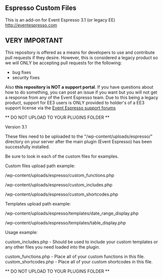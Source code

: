 ## Espresso Custom Files

This is an add-on for Event Espresso 3.1 (or legacy EE)
http://eventespresso.com

## VERY IMPORTANT

This repository is offered as a means for developers to use and contribute pull requests if they desire.  However, this is considered a legacy product so we will ONLY be accepting pull requests for the following:

- bug fixes
- security fixes

Also **this repository is NOT a support portal**.  If you have questions about how to do something, you can post an issue if you want but you will not get a response from any of the Event Espresso team.  Due to this being a legacy product, support for EE3 users is ONLY provided to holder's of a EE3 support license via the [Event Espresso support forums](https://eventespresso.com/support/forums)

** DO NOT UPLOAD TO YOUR PLUGINS FOLDER **



Version 3.1



These files need to be uploaded to the "/wp-content/uploads/espresso/" directory on your server after the main plugin (Event Espresso) has been successfully installed. 

Be sure to look in each of the custom files for examples.

Custom files upload path example:


/wp-content/uploads/espresso/custom_functions.php

/wp-content/uploads/espresso/custom_includes.php

/wp-content/uploads/espresso/custom_shortcodes.php



Templates upload path example:


/wp-content/uploads/espresso/templates/date_range_display.php

/wp-content/uploads/espresso/templates/table_display.php



Usage example:


custom_includes.php - Should be used to include your custom templates or any other files you need loaded into the plugin.

custom_functions.php - Place all of your custom functions in this file.
custom_shortcodes.php - Place all of your custom shortcodes in this file.



** DO NOT UPLOAD TO YOUR PLUGINS FOLDER **
